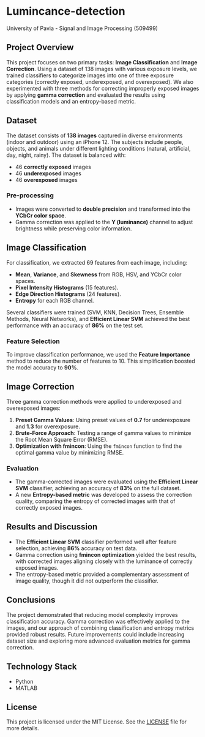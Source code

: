 # Lumincance-detection
University of Pavia - Signal and Image Processing (509499)

## Project Overview
This project focuses on two primary tasks: **Image Classification** and **Image Correction**. Using a dataset of 138 images with various exposure levels, we trained classifiers to categorize images into one of three exposure categories (correctly exposed, underexposed, and overexposed). We also experimented with three methods for correcting improperly exposed images by applying **gamma correction** and evaluated the results using classification models and an entropy-based metric.

## Dataset
The dataset consists of **138 images** captured in diverse environments (indoor and outdoor) using an iPhone 12. The subjects include people, objects, and animals under different lighting conditions (natural, artificial, day, night, rainy). The dataset is balanced with:
- 46 **correctly exposed** images
- 46 **underexposed** images
- 46 **overexposed** images

### Pre-processing
- Images were converted to **double precision** and transformed into the **YCbCr color space**.
- Gamma correction was applied to the **Y (luminance)** channel to adjust brightness while preserving color information.

## Image Classification
For classification, we extracted 69 features from each image, including:
- **Mean**, **Variance**, and **Skewness** from RGB, HSV, and YCbCr color spaces.
- **Pixel Intensity Histograms** (15 features).
- **Edge Direction Histograms** (24 features).
- **Entropy** for each RGB channel.

Several classifiers were trained (SVM, KNN, Decision Trees, Ensemble Methods, Neural Networks), and **Efficient Linear SVM** achieved the best performance with an accuracy of **86%** on the test set.

### Feature Selection
To improve classification performance, we used the **Feature Importance** method to reduce the number of features to 10. This simplification boosted the model accuracy to **90%**.

## Image Correction
Three gamma correction methods were applied to underexposed and overexposed images:
1. **Preset Gamma Values**: Using preset values of **0.7** for underexposure and **1.3** for overexposure.
2. **Brute-Force Approach**: Testing a range of gamma values to minimize the Root Mean Square Error (RMSE).
3. **Optimization with fmincon**: Using the `fmincon` function to find the optimal gamma value by minimizing RMSE.

### Evaluation
- The gamma-corrected images were evaluated using the **Efficient Linear SVM** classifier, achieving an accuracy of **83%** on the full dataset.
- A new **Entropy-based metric** was developed to assess the correction quality, comparing the entropy of corrected images with that of correctly exposed images.

## Results and Discussion
- The **Efficient Linear SVM** classifier performed well after feature selection, achieving **86%** accuracy on test data.
- Gamma correction using **fmincon optimization** yielded the best results, with corrected images aligning closely with the luminance of correctly exposed images.
- The entropy-based metric provided a complementary assessment of image quality, though it did not outperform the classifier.

## Conclusions
The project demonstrated that reducing model complexity improves classification accuracy. Gamma correction was effectively applied to the images, and our approach of combining classification and entropy metrics provided robust results. Future improvements could include increasing dataset size and exploring more advanced evaluation metrics for gamma correction.

## Technology Stack
- Python
- MATLAB 


## License
This project is licensed under the MIT License. See the [LICENSE](LICENSE) file for more details.
